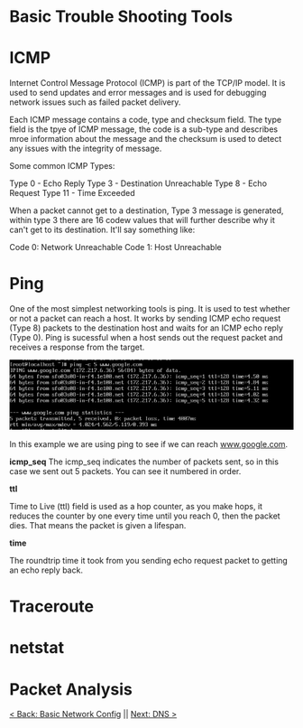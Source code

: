# Basic Trouble Shooting Tools


# ICMP

Internet Control Message Protocol (ICMP) is part of the TCP/IP model. It is used to send updates and error messages and is used for debugging network issues such as failed packet delivery.

Each ICMP message contains a code, type and checksum field. The type field is the tpye of ICMP message, the code is a sub-type and describes mroe information about the message and the checksum is used to detect any issues with the integrity of message.

Some common ICMP Types:

Type 0 - Echo Reply
Type 3 - Destination Unreachable
Type 8 - Echo Request
Type 11 - Time Exceeded

When a packet cannot get to a destination, Type 3 message is generated, within type 3 there are 16 codew values that will further describe why it can't get to its destination. It'll say something like:

Code 0: Network Unreachable
Code 1: Host Unreachable

# Ping

One of the most simplest networking tools is ping. It is used to test whether or not a packet can reach a host. It works by sending ICMP echo request (Type 8) packets to the destination host and waits for an ICMP echo reply (Type 0). Ping is sucessful when a host sends out the request packet and receives a response from the target.

![ping](https://raw.githubusercontent.com/sxcdennis/Network/master/images/ping.png)

In this example we are using ping to see if we can reach www.google.com.

**icmp_seq**
The icmp_seq indicates the number of packets sent, so in this case we sent out 5 packets. You can see it numbered in order.


**ttl**

Time to Live (ttl) field is used as a hop counter, as you make hops, it reduces the counter by one every time until you reach 0, then the packet dies. That means the packet is given a lifespan.


**time**

The roundtrip time it took from you sending echo request packet to getting an echo reply back.

# Traceroute



# netstat


# Packet Analysis






[< Back: Basic Network Config](https://github.com/sxcdennis/Network/blob/master/Basic%20Network%20Config.md "Basic Network Config") || [Next: DNS >](https://github.com/sxcdennis/Network/blob/master/DNS.md "DNS")
